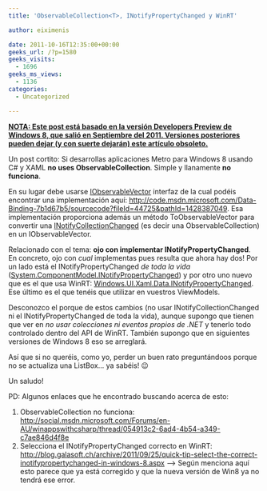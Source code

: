 ```yaml
---
title: 'ObservableCollection<T>, INotifyPropertyChanged y WinRT'

author: eiximenis

date: 2011-10-16T12:35:00+00:00
geeks_url: /?p=1580
geeks_visits:
  - 1696
geeks_ms_views:
  - 1136
categories:
  - Uncategorized

---
```

**<span style="text-decoration: underline;">NOTA: Este post está basado en la versión Developers Preview de Windows 8, que salió en Septiembre del 2011. Versiones posteriores pueden dejar (y con suerte dejarán) este artículo obsoleto.</span>**

Un post cortito: Si desarrollas aplicaciones Metro para Windows 8 usando C# y XAML **no uses ObservableCollection<T>**. Simple y llanamente **no funciona**.

<!--more-->

En su lugar debe usarse <a target="_blank" href="http://msdn.microsoft.com/en-us/library/windows/apps/br226052(v=vs.85).aspx" rel="noopener noreferrer">IObservableVector<T></a> interfaz de la cual podéis encontrar una implementación aquí: <http://code.msdn.microsoft.com/Data-Binding-7b1d67b5/sourcecode?fileId=44725&pathId=1428387049>. Esa implementación proporciona además un método ToObservableVector para convertir una <a target="_blank" href="http://msdn.microsoft.com/en-us/library/system.collections.specialized.inotifycollectionchanged.aspx" rel="noopener noreferrer">INotifyCollectionChanged</a> (es decir una ObservableCollection<T>) en un IObservableVector<T>.

Relacionado con el tema: **ojo con implementar INotifyPropertyChanged**. En concreto, ojo con _cual_ implementas pues resulta que ahora hay dos! Por un lado está el INotifyPropertyChanged _de toda la vida_ (<a target="_blank" href="http://msdn.microsoft.com/en-us/library/system.componentmodel.inotifypropertychanged.aspx" rel="noopener noreferrer">System.ComponentModel.INotifyPropertyChanged</a>) y por otro uno nuevo que es el que usa WinRT: <a target="_blank" href="http://msdn.microsoft.com/en-us/library/windows/apps/windows.ui.xaml.data.inotifypropertychanged" rel="noopener noreferrer">Windows.UI.Xaml.Data.INotifyPropertyChanged</a>. Ese último es el que tenéis que utilizar en vuestros ViewModels.

Desconozco el porque de estos cambios (no usar INotifyCollectionChanged ni el INotifyPropertyChanged de toda la vida), aunque supongo que tienen que ver en _no usar colecciones ni eventos propios de .NET_ y tenerlo todo controlado dentro del API de WinRT. También supongo que en siguientes versiones de Windows 8 eso se arreglará.

Así que si no queréis, como yo, perder un buen rato preguntándoos porque no se actualiza una ListBox... ya sabéis! 😉

Un saludo!

PD: Algunos enlaces que he encontrado buscando acerca de esto:

  1. ObservableCollection no funciona: <http://social.msdn.microsoft.com/Forums/en-AU/winappswithcsharp/thread/054913c2-6ad4-4b54-a349-c7ae846d4f8e>
  2. Selecciona el INotifyPropertyChanged correcto en WinRT: <http://blog.galasoft.ch/archive/2011/09/25/quick-tip-select-the-correct-inotifypropertychanged-in-windows-8.aspx> &ndash;> Según menciona aquí esto parece que ya está corregido y que la nueva versión de Win8 ya no tendrá ese error.